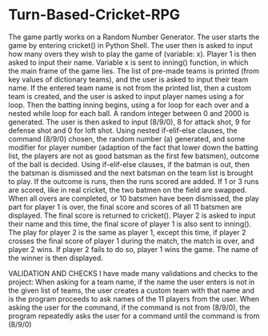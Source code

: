 # Turn-Based-Cricket-RPG
The game partly works on a Random Number
Generator.
The user starts the game by entering cricket()
in Python Shell. The user then is asked to
input how many overs they wish to play the
game of (variable: x).
Player 1 is then asked to input their name.
Variable x is sent to inning() function, in which
the main frame of the game lies.
The list of pre-made teams is printed (from
key values of dictionary teams), and the user
is asked to input their team name. If the
entered team name is not from the printed
list, then a custom team is created, and the
user is asked to input player names using a
for loop.
Then the batting inning begins, using a for
loop for each over and a nested while loop for
each ball. A random integer between 0 and
2000 is generated.
The user is then asked to input (8/9/0), 8 for
attack shot, 9 for defense shot and 0 for loft
shot. Using nested if-elif-else clauses, the
command (8/9/0) chosen, the random
number (a) generated, and some modifier for
player number (adaption of the fact that
lower down the batting list, the players are
not as good batsman as the first few
batsmen), outcome of the ball is decided.
Using if-elif-else clauses, if the batman is out,
then the batsman is dismissed and the next
batsman on the team list is brought to play. If
the outcome is runs, then the runs scored are
added. If 1 or 3 runs are scored, like in real
cricket, the two batmen on the field are
swapped.
When all overs are completed, or 10 batsmen
have been dismissed, the play part for player
1 is over, the final score and scores of all 11
batsmen are displayed.
The final score is returned to cricket().
Player 2 is asked to input their name and this
time, the final score of player 1 is also sent to
inning().
The play for player 2 is the same as player 1,
except this time, if player 2 crosses the final
score of player 1 during the match, the match
is over, and player 2 wins. If player 2 fails to
do so, player 1 wins the game.
The name of the winner is then displayed.

VALIDATION AND CHECKS
I have made many validations and checks to the
project:
When asking for a team name, if the name the user
enters is not in the given list of teams, the user creates
a custom team with that name and is the program
proceeds to ask names of the 11 players from the user.
When asking the user for the command, if the
command is not from (8/9/0), the program repeatedly
asks the user for a command until the command is
from (8/9/0)
